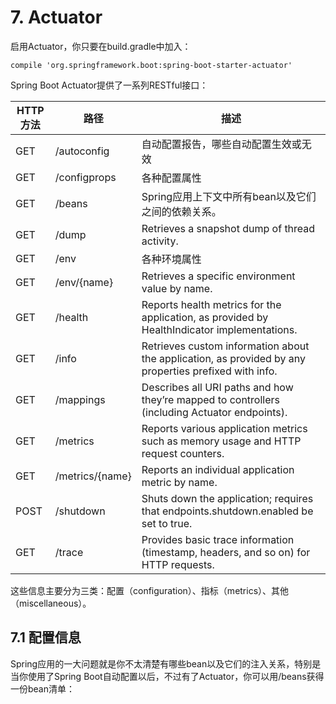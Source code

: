 # 7. Actuator

启用Actuator，你只要在build.gradle中加入：

```
compile 'org.springframework.boot:spring-boot-starter-actuator'
```

Spring Boot Actuator提供了一系列RESTful接口：

| HTTP方法 | 路径 | 描述 |
| -- | -- | -- |
| GET | /autoconfig | 自动配置报告，哪些自动配置生效或无效 |
| GET | /configprops | 各种配置属性 |
| GET | /beans | Spring应用上下文中所有bean以及它们之间的依赖关系。 |
| GET | /dump | Retrieves a snapshot dump of thread activity. |
| GET | /env | 各种环境属性 |
| GET | /env/{name} | Retrieves a specific environment value by name. |
| GET | /health | Reports health metrics for the application, as provided by HealthIndicator implementations. |
| GET | /info | Retrieves custom information about the application, as provided by any properties prefixed with info. |
| GET | /mappings | Describes all URI paths and how they’re mapped to controllers (including Actuator endpoints). |
| GET | /metrics | Reports various application metrics such as memory usage and HTTP request counters. |
| GET | /metrics/{name} | Reports an individual application metric by name. |
| POST | /shutdown | Shuts down the application; requires that endpoints.shutdown.enabled be set to true. |
| GET | /trace | Provides basic trace information (timestamp, headers, and so on) for HTTP requests. |

这些信息主要分为三类：配置（configuration）、指标（metrics）、其他（miscellaneous）。

## 7.1 配置信息

Spring应用的一大问题就是你不太清楚有哪些bean以及它们的注入关系，特别是当你使用了Spring Boot自动配置以后，不过有了Actuator，你可以用/beans获得一份bean清单：